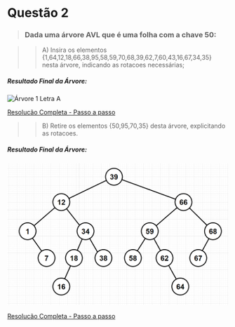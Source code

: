 # Questão 2

> ### Dada uma árvore AVL que é uma folha com a chave 50:

> > A) Insira os elementos {1,64,12,18,66,38,95,58,59,70,68,39,62,7,60,43,16,67,34,35} nesta árvore, indicando as rotacoes necessárias;

##### Resultado Final da Árvore:
![Árvore 1 Letra A](/Minitestes/AVL/Q01-Letra%20B-ArvoreFinal.png)

[Resolucão Completa - Passo a passo](/Minitestes/AVLQ01_Letra_A.png)

> > B) Retire os elementos {50,95,70,35} desta árvore, explicitando as rotacoes.

##### Resultado Final da Árvore:
![Árvore 1 Letra B](/Minitestes/AVL/Q01_Letra_B_ArvoreFinal.png)

[Resolucão Completa - Passo a passo](/Minitestes/AVL/Q01_Letra_B.png)
